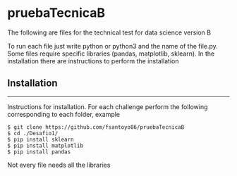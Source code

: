 # pruebaTecnicaB


The following are files for the technical test for data science version B

To run each file just write python or python3 and the name of the file.py. 
Some files require specific libraries (pandas, matplotlib, sklearn). In the installation there
are instructions to perform the installation

## Installation
***
Instructions for installation. For each challenge perform the following corresponding to each folder, example
```
$ git clone https://github.com/fsantoyo86/pruebaTecnicaB
$ cd ./Desafio1/
$ pip install sklearn
$ pip install matplotlib
$ pip install pandas
```
Not every file needs all the libraries
